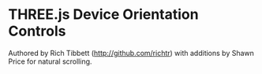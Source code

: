 # THREE.js Device Orientation Controls

Authored by Rich Tibbett (http://github.com/richtr) with additions by Shawn Price for natural scrolling.